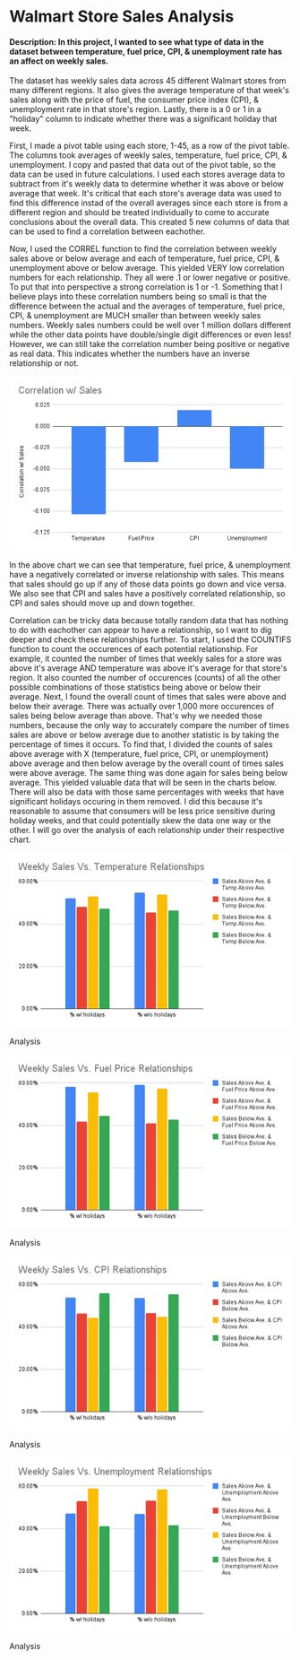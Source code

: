 # Walmart Store Sales Analysis
#### Description:     In this project, I wanted to see what type of data in the dataset between temperature, fuel price, CPI, & unemployment rate has an affect on weekly sales.

The dataset has weekly sales data across 45 different Walmart stores from many different regions. It also gives the average temperature of that week's sales along with the price of fuel, the consumer price index (CPI), & unemployment rate in that store's region. Lastly, there is a 0 or 1 in a "holiday" column to indicate whether there was a significant holiday that week.

First, I made a pivot table using each store, 1-45, as a row of the pivot table. The columns took averages of weekly sales, temperature, fuel price, CPI, & unemployment. I copy and pasted that data out of the pivot table, so the data can be used in future calculations. I used each stores average data to subtract from it's weekly data to determine whether it was above or below average that week. It's critical that each store's average data was used to find this difference instad of the overall averages since each store is from a different region and should be treated individually to come to accurate conclusions about the overall data. This created 5 new columns of data that can be used to find a correlation between eachother. 

Now, I used the CORREL function to find the correlation between weekly sales above or below average and each of temperature, fuel price, CPI, & unemployment above or below average. This yielded VERY low correlation numbers for each relationship. They all were .1 or lower negative or positive. To put that into perspective a strong correlation is 1 or -1. Something that I believe plays into these correlation numbers being so small is that the difference between the actual and the averages of temperature, fuel price, CPI, & unemployment are MUCH smaller than between weekly sales numbers. Weekly sales numbers could be well over 1 million dollars different while the other data points have double/single digit differences or even less! However, we can still take the correlation number being positive or negative as real data. This indicates whether the numbers have an inverse relationship or not.

![Correlation with Sales](https://github.com/SpeeJRodgers2/PortfolioProjects/blob/main/Walmart_Store_Sales_Analysis/Charts/Correlation_w_%20Sales.png)

In the above chart we can see that temperature, fuel price, & unemployment have a negatively correlated or inverse relationship with sales. This means that sales should go up if any of those data points go down and vice versa. We also see that CPI and sales have a positively correlated relationship, so CPI and sales should move up and down together.

Correlation can be tricky data because totally random data that has nothing to do with eachother can appear to have a relationship, so I want to dig deeper and check these relationships further. To start, I used the COUNTIFS function to count the occurences of each potential relationship. For example, it counted the number of times that weekly sales for a store was above it's average AND temperature was above it's average for that store's region. It also counted the number of occurences (counts) of all the other possible combinations of those statistics being above or below their average. Next, I found the overall count of times that sales were above and below their average. There was actually over 1,000 more occurences of sales being below average than above. That's why we needed those numbers, because the only way to accurately compare the number of times sales are above or below average due to another statistic is by taking the percentage of times it occurs. To find that, I divided the counts of sales above average with X (temperature, fuel price, CPI, or unemployment) above average and then below average by the overall count of times sales were above average. The same thing was done again for sales being below average. This yielded valuable data that will be seen in the charts below. There will also be data with those same percentages with weeks that have significant holidays occuring in them removed. I did this because it's reasonable to assume that consumers will be less price sensitive during holiday weeks, and that could potentially skew the data one way or the other. I will go over the analysis of each relationship under their respective chart.

![Weekly Sales Vs. Temperature Relationships](https://github.com/SpeeJRodgers2/PortfolioProjects/blob/main/Walmart_Store_Sales_Analysis/Charts/Weekly%20Sales%20Vs.%20Temperature%20Relationships.png)

Analysis

![Weekly Sales Vs. Fuel Price Relationships](https://github.com/SpeeJRodgers2/PortfolioProjects/blob/main/Walmart_Store_Sales_Analysis/Charts/Weekly%20Sales%20Vs.%20Fuel%20Price%20Relationships.png)

Analysis

![Weekly Sales Vs. CPI Relationships](https://github.com/SpeeJRodgers2/PortfolioProjects/blob/main/Walmart_Store_Sales_Analysis/Charts/Weekly%20Sales%20Vs.%20CPI%20Relationships.png)

Analysis

![Weekly Sales Vs. Unemployment Relationships](https://github.com/SpeeJRodgers2/PortfolioProjects/blob/main/Walmart_Store_Sales_Analysis/Charts/Weekly%20Sales%20Vs.%20Unemployment%20Relationships.png)

Analysis
